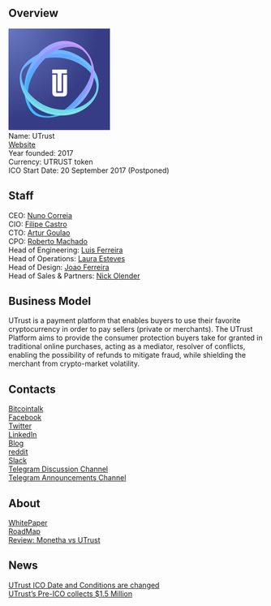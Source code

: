 ## Overview
![ logo](../projects/logo/utrust.png)  
Name: UTrust    
[Website](https://utrust.io)  
Year founded: 2017  
Currency: UTRUST token  
ICO Start Date: 20 September 2017 (Postponed)
## Staff
CEO: [Nuno Correia](../people/nuno_correia.md)  
CIO: [Filipe Castro](../people/filipe_castro.md)   
CTO: [Artur Goulao](../people/artur_goulao.md)  
CPO: [Roberto Machado](../people/roberto_machado.md)  
Head of Engineering: [Luis Ferreira](../people/luis_ferreira.md)  
Head of Operations: [Laura Esteves](../people/laura_esteves.md)  
Head of Design: [Joao Ferreira](../people/joao_ferreira.md)  
Head of Sales & Partners: [Nick Olender](../people/nick_olender.md)  
## Business Model
UTrust is a payment platform that enables buyers to use their favorite cryptocurrency in order to pay sellers (private or merchants).
The UTrust Platform aims to provide the consumer protection buyers take for granted in traditional online purchases, acting as a
mediator, resolver of conflicts, enabling the possibility of refunds to mitigate fraud, while shielding the merchant from crypto-market volatility.
## Contacts
[Bitcointalk](https://bitcointalk.org/index.php?topic=2078433.0)   
[Facebook](https://www.facebook.com/utrust.io/)   
[Twitter](https://twitter.com/UTRUST_Official)  
[LinkedIn](https://www.linkedin.com/company/11182563/)   
[Blog](https://medium.com/@UTRUST)    
[reddit](https://www.reddit.com/r/UTRUST_Official/)  
[Slack](https://join.slack.com/t/utrust-official/shared_invite/MjMyNDc2MzQ3NTg3LTE1MDM5MTU1NTYtNjA2MjEwYjA0Ng)  
[Telegram Discussion Channel](https://t.me/utrustofficial)  
[Telegram Announcements Channel](https://t.me/utrustannouncements)  
## About
[WhitePaper](https://s3-eu-west-1.amazonaws.com/utrust/UTRUST-whitepaper-v1.0.1.pdf)  
[RoadMap](https://utrust.io/#roadmap)  
[Review: Monetha vs UTrust](https://medium.com/@UTRUST/my-personal-review-of-monetha-vs-utrust-slack-user-jamyoll-92551c2bd475)
## News
[UTrust ICO Date and Conditions are changed](../news/utrust_13-09-17.md)  
[UTrust’s Pre-ICO collects $1.5 Million](../news/utrust_11-09-17.md)  
